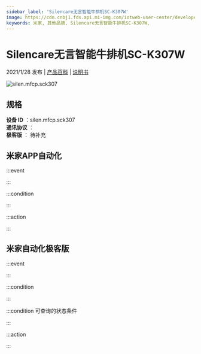 ```yaml
---
sidebar_label: 'Silencare无言智能牛排机SC-K307W'
image: https://cdn.cnbj1.fds.api.mi-img.com/iotweb-user-center/developer_1679048938679aFvY4XcI.png?GalaxyAccessKeyId=AKVGLQWBOVIRQ3XLEW&Expires=9223372036854775807&Signature=jHif/8bMK6LwT1h7RLrY2hbRcr4=
keywords: 米家, 其他品牌, Silencare无言智能牛排机SC-K307W, 
---
```

# Silencare无言智能牛排机SC-K307W

2021/1/28 发布 | [产品百科](https://home.mi.com/webapp/content/baike/product/index.html?model=silen.mfcp.sck307/) | [说明书](https://home.mi.com/views/introduction.html?model=silen.mfcp.sck307&region=cn)

![silen.mfcp.sck307](https://cdn.cnbj1.fds.api.mi-img.com/iotweb-user-center/developer_1679048938679aFvY4XcI.png?GalaxyAccessKeyId=AKVGLQWBOVIRQ3XLEW&Expires=9223372036854775807&Signature=jHif/8bMK6LwT1h7RLrY2hbRcr4=)

## 规格  
> 
**设备 ID** ：silen.mfcp.sck307  
**通讯协议** ：  
**极客版**  ： 待补充 


## 米家APP自动化  

:::event  

:::

:::condition  

:::

:::action   

:::

## 米家自动化极客版  

:::event  

:::

:::condition  

:::

:::condition 可查询的状态条件  

:::

:::action  

:::

        
